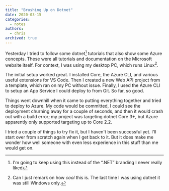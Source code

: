 ```yaml
---
title: "Brushing Up on Dotnet"
date: 2020-03-15
categories:
  - notes
authors:
  - chris
archived: true
---
```


Yesterday I tried to follow some dotnet[^1] tutorials that also show some Azure concepts. These were all tutorials and documentation on the Microsoft website itself. For context, I was using my desktop PC, which runs Linux[^2].

The initial setup worked great. I installed Core, the Azure CLI, and various useful extensions for VS Code. Then I created a new Web API project from a template, which ran on my PC without issue. Finally, I used the Azure CLI to setup an App Service I could deploy to from Git. So far, so good.

Things went downhill when it came to putting everything together and tried to deploy to Azure. My code would be committed, I could see the deployment churning away for a couple of seconds, and then it would crash out with a build error; my project was targeting dotnet Core 3+, but Azure apparently only supported targeting up to Core 2.2.

I tried a couple of things to try fix it, but I haven't been successful yet. I'll start over from scratch again when I get back to it. But it does make me wonder how well someone with even less experience in this stuff than me would get on.

[^1]: I'm going to keep using this instead of the “.NET” branding I never really liked
[^2]: Can I just remark on how _cool_ this is. The last time I was using dotnet it was still Windows only.
